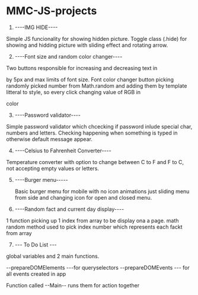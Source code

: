 # MMC-JS-projects

1. ----IMG HIDE----

Simple JS funcionality for showing hidden picture. Toggle class (.hide) for showing and hidding picture with sliding effect and rotating arrow.

2. ----Font size and random color changer----

Two buttons responsible for increasing and decreasing text in <p> by 5px and max limits of font size.
Font color changer button picking randomly picked number from Math.random and adding them by template litteral to style, so every click changing value of RGB in <p> color

3. ----Password validator----

Simple password validator which chcecking if password inlude special char, numbers and letters. Checking happening when something is typed in otherwise default message appear.
    
4. ----Celsius to Fahrenheit Converter----

Temperature converter with option to change between C to F and F to C, not accepting empty values or letters. 

5. ----Burger menu-----

    Basic burger menu for mobile with no icon animations just sliding menu from side and changing icon for open and closed menu.

6. ----Random fact and current day display----

1 function picking up 1 index from array to be display ona a page. math random method used to pick index number which represents each fackt from array

7. --- To Do List ---

global variables and 2 main functions.

--prepareDOMElements ---for queryselectors
--prepareDOMEvents  --- for all events created in app

Function called --Main-- runs them for action together


